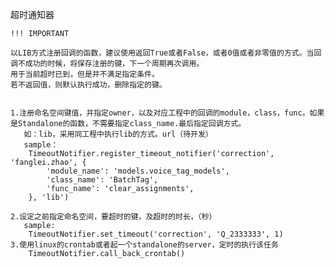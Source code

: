 
超时通知器

    !!! IMPORTANT
    
    以LIB方式注册回调的函数，建议使用返回True或者False，或者0值或者非零值的方式。当回调不成功的时候，将保存注册的键，下一个周期再次调用。
    用于当前超时已到，但是并不满足指定条件。
    若不返回值，则默认执行成功，删除指定的键。
    
    
    1.注册命名空间键值，并指定owner，以及对应工程中的回调的module，class，func。如果是Standalone的函数，不需要指定class_name.最后指定回调方式。
       如：lib，采用同工程中执行lib的方式。url（待开发）
       sample：
        TimeoutNotifier.register_timeout_notifier('correction', 'fanglei.zhao', {
            'module_name': 'models.voice_tag_models',
            'class_name': 'BatchTag',
            'func_name': 'clear_assignments',
        }, 'lib')
        
    2.设定之前指定命名空间，要超时的键，及超时的时长，（秒）
       sample:
        TimeoutNotifier.set_timeout('correction', 'Q_2333333', 1)
    3.使用linux的crontab或者起一个standalone的server，定时的执行该任务
        TimeoutNotifier.call_back_crontab()
